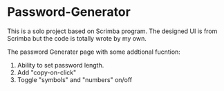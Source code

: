 # Password-Generator
This is a solo project based on Scrimba program. The designed UI is from Scrimba but the code is totally wrote by my own.

The password Generater page with some addtional fucntion:

 1. Ability to set password length.
 2. Add "copy-on-click"
 3. Toggle "symbols" and "numbers" on/off
